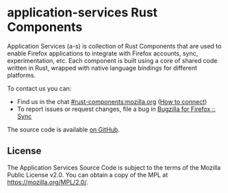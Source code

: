 # application-services Rust Components

Application Services (a-s) is collection of Rust Components that are used to enable Firefox applications to integrate with Firefox accounts, sync, experimentation, etc. Each component is built using a core of shared code written in Rust, wrapped with native language bindings for different platforms.

To contact us you can:
- Find us in the chat [#rust-components:mozilla.org](https://chat.mozilla.org/#/room/#rust-components:mozilla.org) ([How to connect](https://wiki.mozilla.org/Matrix#Connect_to_Matrix))
- To report issues or request changes, file a bug in [Bugzilla for Firefox :: Sync](https://bugzilla.mozilla.org/enter_bug.cgi?product=Firefox&component=Sync)

The source code is available [on GitHub](https://github.com/mozilla/application-services/).

## License

The Application Services Source Code is subject to the terms of the Mozilla Public License v2.0.
You can obtain a copy of the MPL at <https://mozilla.org/MPL/2.0/>.
